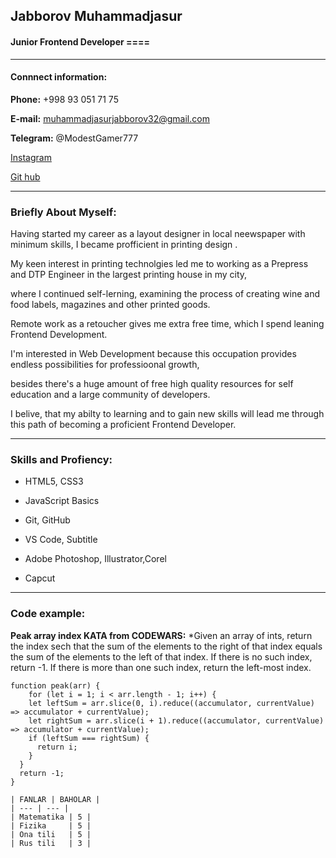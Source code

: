 ## Jabborov Muhammadjasur
#### Junior Frontend Developer __====__
***

#### Connnect information:
__Phone:__ +998 93 051 71 75

__E-mail:__ muhammadjasurjabborov32@gmail.com

__Telegram:__ @ModestGamer777


[Instagram](https://www.instagram.com/muhammadjasur2005/)

[Git hub](http://www.github.com)
***

### Briefly About Myself:

Having started my career as a layout designer in local neewspaper with minimum skills, I became profficient in printing  design .

My keen interest in printing technolgies led me to working as a Prepress and DTP Engineer in the largest printing house in my city,

where I continued self-lerning, examining the process of creating wine and food labels, magazines and other printed goods.


Remote work as a retoucher gives me extra free time, which I spend leaning Frontend Development.

I'm interested in Web Development because this occupation provides endless possibilities for professioonal growth,

besides there's a huge amount of free high quality resources for self education and a large community of developers.

I belive, that my abilty to learning and to gain new skills will lead me through this path of becoming a proficient Frontend Developer.
***

### Skills and Profiency:

* HTML5, CSS3

* JavaScript Basics

* Git, GitHub

* VS Code, Subtitle

* Adobe Photoshop, Illustrator,Corel
 + Capcut
***

### Code example:
__Peak array index KATA from CODEWARS:__ *Given an array of ints, return the index sech that the sum of the elements to the right of that index equals the sum of the elements to the left of that index. If there is no such index, return -1. If there is more than one such index, return the left-most index.

```
function peak(arr) {
    for (let i = 1; i < arr.length - 1; i++) {
    let leftSum = arr.slice(0, i).reduce((accumulator, currentValue) => accumulator + currentValue);
    let rightSum = arr.slice(i + 1).reduce((accumulator, currentValue) => accumulator + currentValue);
    if (leftSum === rightSum) {
      return i;
    }
  }
  return -1;
}

| FANLAR | BAHOLAR |
| --- | --- | 
| Matematika | 5 |
| Fizika     | 5 |
| Ona tili   | 5 |
| Rus tili   | 3 |